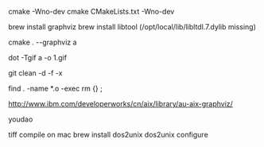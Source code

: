 cmake -Wno-dev
cmake CMakeLists.txt -Wno-dev

brew install graphviz
brew install libtool (/opt/local/lib/libltdl.7.dylib missing)

cmake . --graphviz a

dot -Tgif a -o 1.gif

git clean -d -f -x

find . -name *.o -exec rm {} \;

http://www.ibm.com/developerworks/cn/aix/library/au-aix-graphviz/

youdao



tiff compile on mac
brew install dos2unix
dos2unix configure